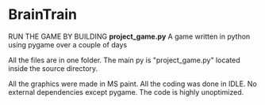 # BrainTrain

RUN THE GAME BY BUILDING <b>project_game.py</b>
A game written in python using pygame over a couple of days

All the files are in one folder. The main py is "project_game.py" located inside the source directory.

All the graphics were made in MS paint. All the coding was done in IDLE. No external dependencies except pygame. The code is highly unoptimized.
